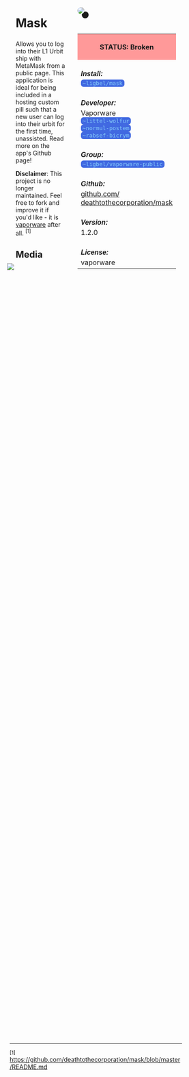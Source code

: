 <style>
	/* %wiki restyling */
.page a{display: inline-block;color: white;border: 1px solid black;margin-right: 6px;padding: 5px;background-color:#3366cc;border-radius:7px;}#page-title{display:none;}.sidebar{margin-right:-20px;padding-top:180px;background-image: url("https://i.imgur.com/enNS7bT.png");background-repeat:no-repeat;background-position-x:53%}#global-menu{border:2px solid cadetblue;}#global-menu a{display:block;margin-bottom:6px;}h1{font-size:2em;margin-top:0em}footer{text-align:left}
	/* Tooltip */
.tooltip {position: relative;display: inline-block;border-bottom: 1px dotted black;}
.tooltip .tooltiptext {visibility: hidden;width: 120px;background-color: black;color: #fff;text-align: center;padding: 5px 0;border-radius: 6px;
position: absolute;z-index: 1;}
.tooltip:hover .tooltiptext {visibility: visible;}
.logo {margin-top:-20px;margin-bottom:30px;margin-left:0px;box-shadow: 10px 10px;border-radius:30px;}
	/* Flexbox */
* {box-sizing: border-box;} body {margin: 0;} #main {display: flex;min-height: calc(100vh - 40vh);} #main > article {flex: 1;} #main > nav, #main > aside {flex: 0 0 20vw;} #main > nav {order: -1;} header{padding: 0em;} footer, article, nav, aside {padding: 1em;}
	/* Urmanac */
.urlink{display:inline-block;padding:1px 4px 1px 4px;font-family:monospace;color:LightSkyBlue; background:RoyalBlue;border-radius:6px;} .wlink{background-color: royalblue;border-radius: 0px;padding: 2px 2px 1px 2px;border: solid 1px lightskyblue;color: wheat;} .xlink{background-color: rgba(130, 130, 130, 20%);border-radius: 0px;padding: 2px 2px 1px 2px;border: solid 1px lightskyblue;color: black;} h5{margin-bottom:-1em;font-family:sans-serif}
img {max-width:100%;} .avator {border-radius:100px;width:48px;margin-right: 15px;} .tweet-wrap {max-width:490px;background: #fff;margin: 0 auto;margin-top: 50px;border-radius:3px;padding: 20px 30px 20px 10px;border-bottom: 1px solid #e6ecf0;border-top: 1px solid #e6ecf0;}.tweet-header {display: flex;align-items:flex-start;font-size:14px;}
.tweet-header-info {font-weight:bold;} .tweet-header-info span {color:#657786;font-weight:normal;margin-left: 5px;} .tweet-header-info p {font-weight:normal;margin-top: 5px;} .tweet-img-wrap {padding-left: 60px;}
</style>
<link href="https://fonts.googleapis.com/css?family=Asap" rel="stylesheet">
<link href="https://fonts.googleapis.com/css?family=Roboto" rel="stylesheet">



<div id="main"><article>

# Mask

Allows you to log into their L1 Urbit ship with MetaMask from a public page. This application is ideal for being included in a hosting custom pill such that a new user can log into their urbit for the first time, unassisted. Read more on the app's Github page!

**Disclaimer**: This project is no longer maintained. Feel free to fork and improve it if you'd like - it is [vaporware](https://github.com/deathtothecorporation/mask/blob/master/LICENSE) after all. <sup>[1]</sup>

## Media

<img src="https://i.imgur.com/vNNcoMv.png" style="margin-left:-20px;margin-top:-10px;max-width:320px">

</article><aside>

<img src="https://i.imgur.com/bSMx5yl.jpeg" class="logo">

<table style="width:100%">
  <tr><th style="background-color:#ff9999">

STATUS: Broken

</th></tr>
  <tr><td>
	<h5>  Install: </h5><br><span class="urlink"> ~ligbel/mask </span>
  </td></tr>

  <tr><td>
	<h5>   Developer:</h5><br> Vaporware<br><span class="urlink"> ~littel-wolfur </span><br> <span class="urlink"> ~normul-postem </span><br> <span class="urlink"> ~rabsef-bicrym </span>
  </td></tr>

  <tr><td>
	<h5>  Group: </h5><br><span class="urlink"> ~ligbel/vaporware-public </span>
  </td></tr>

  <tr><td>
	<h5>  Github: </h5><br> <a href="https://github.com/deathtothecorporation/mask">github.com/</a><br><a href="https://github.com/deathtothecorporation/mask">deathtothecorporation/mask</a>
  </td></tr>

  <tr><td>
	<h5>  Version: </h5><br> 1.2.0
  </td></tr>

  <tr><td>
	<h5>  License: </h5><br> vaporware
  </td></tr>


</table> 

</aside></div>

---------------------------------

<sup>[1]</sup> https://github.com/deathtothecorporation/mask/blob/master/README.md

